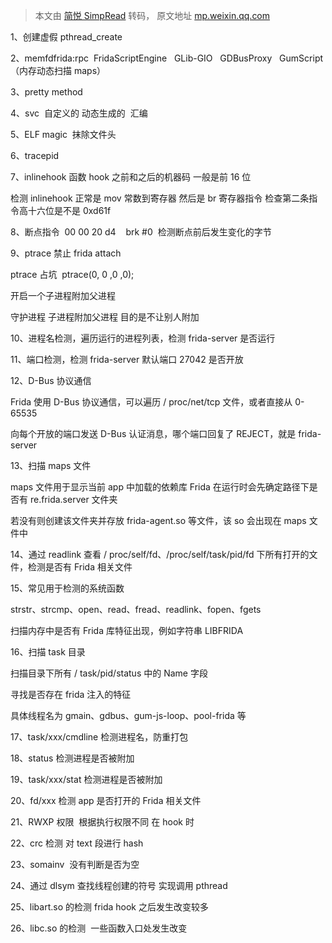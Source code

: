 > 本文由 [简悦 SimpRead](http://ksria.com/simpread/) 转码， 原文地址 [mp.weixin.qq.com](https://mp.weixin.qq.com/s/oz9Xo-ByH0P5za-S9IXWcg)

1、创建虚假 pthread_create

2、memfdfrida:rpc  FridaScriptEngine   GLib-GIO   GDBusProxy   GumScript（内存动态扫描 maps）

3、pretty method

4、svc  自定义的 动态生成的  汇编

5、ELF magic  抹除文件头

6、tracepid  

7、inlinehook 函数 hook 之前和之后的机器码 一般是前 16 位

检测 inlinehook 正常是 mov 常数到寄存器 然后是 br 寄存器指令 检查第二条指令高十六位是不是 0xd61f

8、断点指令  00 00 20 d4    brk #0  检测断点前后发生变化的字节

9、ptrace 禁止 frida attach

ptrace 占坑  ptrace(0, 0 ,0 ,0);

开启一个子进程附加父进程

守护进程 子进程附加父进程 目的是不让别人附加

10、进程名检测，遍历运行的进程列表，检测 frida-server 是否运行

11、端口检测，检测 frida-server 默认端口 27042 是否开放

12、D-Bus 协议通信

Frida 使用 D-Bus 协议通信，可以遍历 / proc/net/tcp 文件，或者直接从 0-65535

向每个开放的端口发送 D-Bus 认证消息，哪个端口回复了 REJECT，就是 frida-server

13、扫描 maps 文件

maps 文件用于显示当前 app 中加载的依赖库 Frida 在运行时会先确定路径下是否有 re.frida.server 文件夹

若没有则创建该文件夹并存放 frida-agent.so 等文件，该 so 会出现在 maps 文件中

14、通过 readlink 查看 / proc/self/fd、/proc/self/task/pid/fd 下所有打开的文件，检测是否有 Frida 相关文件

15、常见用于检测的系统函数

strstr、strcmp、open、read、fread、readlink、fopen、fgets

扫描内存中是否有 Frida 库特征出现，例如字符串 LIBFRIDA

16、扫描 task 目录

扫描目录下所有 / task/pid/status 中的 Name 字段

寻找是否存在 frida 注入的特征

具体线程名为 gmain、gdbus、gum-js-loop、pool-frida 等

17、task/xxx/cmdline 检测进程名，防重打包

18、status 检测进程是否被附加

19、task/xxx/stat 检测进程是否被附加

20、fd/xxx 检测 app 是否打开的 Frida 相关文件

21、RWXP 权限  根据执行权限不同 在 hook 时

22、crc 检测 对 text 段进行 hash

23、somainv  没有判断是否为空

24、通过 dlsym 查找线程创建的符号 实现调用 pthread

25、libart.so 的检测 frida hook 之后发生改变较多

26、libc.so 的检测  一些函数入口处发生改变